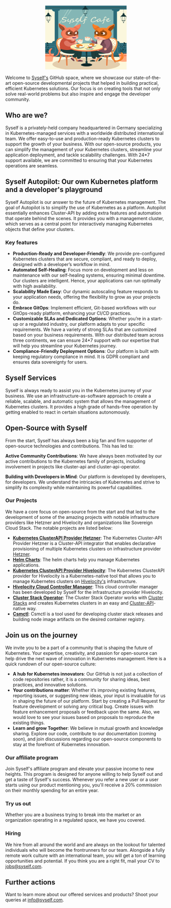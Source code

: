 <p align="center">
  <img src="https://github.com/Sayanta66/test-readme/blob/main/img/03-1.png" width="255" height="200" alt="Ory - open source security infrastructure" />
</p>

Welcome to [Syself's](https://syself.com/) GitHub space, where we showcase our state-of-the-art open-source developmental projects that helped in building practical, efficient Kubernetes solutions. Our focus is on creating tools that not only solve real-world problems but also inspire and engage the developer community. 

## Who are we?
Syself is a privately-held company headquartered in Germany specializing in Kubernetes-managed services with a worldwide distributed international team. We offer easy-to-use and production-ready Kubernetes clusters to support the growth of your business. With our open-source products, you can simplify the management of your Kubernetes clusters, streamline your application deployment, and tackle scalability challenges. With 24*7 support available, we are committed to ensuring that your Kubernetes operations are seamless. 

## Syself Autopilot: Our own Kubernetes platform and a developer's playground
Syself Autopilot is our answer to the future of Kubernetes management. The goal of Autopilot is to simplify the use of Kubernetes as a platform. Autopilot essentially enhances Cluster-API by adding extra features and automation that operate behind the scenes. It provides you with a management cluster, which serves as a central point for interactively managing Kubernetes objects that define your clusters.

### Key features

- **Production-Ready and Developer-Friendly**: We provide pre-configured Kubernetes clusters that are secure, compliant, and ready to deploy, designed with a developer’s workflow in mind.
- **Automated Self-Healing**: Focus more on development and less on maintenance with our self-healing systems, ensuring minimal downtime. Our clusters are intelligent. Hence, your applications can run optimally with high availability.
- **Scalability Made Easy**: Our dynamic autoscaling feature responds to your application needs, offering the flexibility to grow as your projects do.
- **Embrace GitOps**: Implement efficient, Git-based workflows with our GitOps-ready platform, enhancing your CI/CD practices.
- **Customizable SLAs and Dedicated Options**: Whether you’re in a start-up or a regulated industry, our platform adapts to your specific requirements. We have a variety of strong SLAs that are customized based on your business requirements. With our distributed team across three continents, we can ensure 24*7 support with our expertise that will help you streamline your Kubernetes journey.
- **Compliance-Friendly Deployment Options**: Our platform is built with keeping regulatory compliance in mind. It is GDPR compliant and ensures data sovereignty for users.

## Syself Services
Syself is always ready to assist you in the Kubernetes journey of your business. We use an infrastructure-as-software approach to create a reliable, scalable, and automatic system that allows the management of Kubernetes clusters. It provides a high grade of hands-free operation by getting enabled to react in certain situations autonomously.   

## Open-Source with Syself
From the start, Syself has always been a big fan and firm supporter of open-source technologies and contributions. This has led to:

**Active Community Contributions**: We have always been motivated by our active contributions to the Kubernetes family of projects, including involvement in projects like cluster-api and cluster-api-operator.

**Building with Developers in Mind**: Our platform is developed by developers, for developers. We understand the intricacies of Kubernetes and strive to simplify its complexity while maintaining its powerful capabilities.

### Our Projects
We have a core focus on open-source from the start and that led to the development of some of the amazing projects with notable infrastructure providers like Hetzner and Hivelocity and organizations like Sovereign Cloud Stack. The notable projects are listed below:
- **[Kubernetes ClusterAPI Provider Hetzner](https://github.com/syself/cluster-api-provider-hetzner)**: The Kubernetes Cluster-API Provider Hetzner is a Cluster-API integrator that enables declarative provisioning of multiple Kubernetes clusters on infrastructure provider [Hetzner](https://hetzner.cloud/).
- **[Helm Charts](https://github.com/syself/charts)**: The helm charts help you manage Kubernetes applications.
- **[Kubernetes ClusterAPI Provider Hivelocity](https://github.com/hivelocity/cluster-api-provider-hivelocity)**: The Kubernetes ClusterAPI provider for Hivelocity is a Kubernetes-native tool that allows you to manage Kubernetes clusters on [Hivelocity's](https://www.hivelocity.net/) infrastructure.
- **[Hivelocity Cloud Controller Manager](https://github.com/hivelocity/hivelocity-cloud-controller-manager)**: This cloud controller manager has been developed by Syself for the infrastructure provider Hivelocity.
- **[Cluster Stack Operator](https://github.com/SovereignCloudStack/cluster-stack-operator)**: The Cluster Stack Operator works with [Cluster Stacks](https://github.com/SovereignCloudStack/cluster-stacks) and creates Kubernetes clusters in an easy and [Cluster-API](https://github.com/kubernetes-sigs/cluster-api)-native way.
- **[Csmctl](https://github.com/SovereignCloudStack/csmctl)**: Csmctl is a tool used for developing cluster stack releases and building node image artifacts on the desired container registry.

## Join us on the journey
We invite you to be a part of a community that is shaping the future of Kubernetes. Your expertise, creativity, and passion for open-source can help drive the next wave of innovation in Kubernetes management. Here is a quick rundown of our open-source culture: 
* **A hub for Kubernetes innovators**: Our GitHub is not just a collection of code repositories rather, it is a community for sharing ideas, best practices, and innovative solutions.
* **Your contributions matter**: Whether it’s improving existing features, reporting issues, or suggesting new ideas, your input is invaluable for us in shaping the future of our platform. Start by creating a Pull Request for feature development or solving any critical bug. Create issues with feature enhancement proposals or feedback upon the same. Also, we would love to see your issues based on proposals to reproduce the existing things.  
* **Learn and grow Together**: We believe in mutual growth and knowledge sharing. Explore our code, contribute to our documentation (coming soon), and join discussions regarding our open-source components to stay at the forefront of Kubernetes innovation.

### Our affiliate program
Join Syself's affiliate program and elevate your passive income to new heights. This program is designed for anyone willing to help Syself out and get a taste of Syself's success. Whenever you refer a new user or a user starts using our product mentioning you, you'll receive a 20% commission on their monthly spending for an entire year.

### Try us out
Whether you are a business trying to break into the market or an organization operating in a regulated space, we have you covered. 

### Hiring
We hire from all around the world and are always on the lookout for talented individuals who will become the frontrunners for our team. Alongside a fully remote work culture with an international team, you will get a ton of learning opportunities and potential. If you think you are a right fit, mail your CV to <jobs@syself.com>.

## Further actions
Want to learn more about our offered services and products? Shoot your queries at <info@syself.com>.
